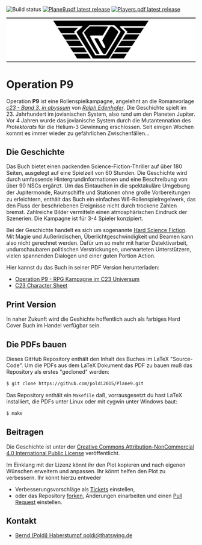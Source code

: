 ![Build status](https://img.shields.io/github/actions/workflow/status/poldi2015/Plane9/build_documents.yml) [![Plane9.pdf latest release](https://img.shields.io/github/release/poldi2015/Plane9.svg?label=Plane9.pdf)](https://github.com/poldi2015/Plane9/releases/latest/download/Plane9.pdf) [![Players.pdf latest release](https://img.shields.io/github/release/poldi2015/Plane9.svg?label=Players.pdf)](https://github.com/poldi2015/Plane9/releases/latest/download/Players.pdf)

![Logo](images/logo_readme.png)


# Operation P9

Operation **P9** ist eine Rollenspielkampagne, angelehnt an die Romanvorlage *[c23 - Band 3, in abyssum](https://www.century23.de/index.php/buecher)* 
von *[Ralph  Edenhofer](https://www.century23.de/index.php/autor)*. Die Geschichte spielt im 23. Jahrhundert im jovianischen System, 
also rund um den Planeten Jupiter. Vor 4 Jahren wurde das jovianische System durch die Mutantennation des *Protektorats* für die 
Helium-3 Gewinnung erschlossen. Seit einigen Wochen kommt es immer wieder zu gefährlichen Zwischenfällen...

## Die Geschichte

Das Buch bietet einen packenden Science-Fiction-Thriller auf über 180 Seiten, ausgelegt auf eine Spielzeit von 60 Stunden. Die 
Geschichte wird durch umfassende Hintergrundinformationen und eine Beschreibung von über 90 NSCs ergänzt. Um das Eintauchen in die
spektakuläre Umgebung der Jupitermonde, Raumschiﬀe und Stationen ohne große Vorbereitungen zu erleichtern, enthält das Buch
ein einfaches W6-Rollenspielregelwerk, das den Fluss der beschriebenen Ereignisse nicht durch trockene Zahlen bremst. Zahlreiche Bilder
vermitteln einen atmosphärischen Eindruck der Szenerien. Die Kampagne ist für 3-4 Spieler konzipiert.

Bei der Geschichte handelt es sich um sogenannte [Hard Science Fiction](https://en.wikipedia.org/wiki/Hard_science_fiction). 
Mit Magie und Außerirdischen, Überlichtgeschwindigkeit und Beamen kann also nicht gerechnet werden. Dafür um so mehr mit 
harter Detektivarbeit, undurschaubaren politischen Verstrickungen, unerwarteten Unterstützern, vielen spannenden Dialogen 
und einer guten Portion Action.

Hier kannst du das Buch in seiner PDF Version herunterladen:

* [Operation P9 - RPG Kampagne im C23 Universum](https://github.com/poldi2015/Plane9/releases/latest/download/Plane9.pdf)
* [C23 Character Sheet](https://github.com/poldi2015/Plane9/releases/latest/download/Operation_P9_Character_Sheet.pdf)

## Print Version

In naher Zukunft wird die Geshichte hoffentlich auch als farbiges Hard Cover Buch im Handel verfügbar sein.

## Die PDFs bauen

Dieses GitHub Repository enthält den Inhalt des Buches im LaTeX "Source-Code". Um die PDFs aus dem LaTeX Dokument das PDF
zu bauen muß das Repository als erstes "gecloned" werden:

```bash
$ git clone https://github.com/poldi2015/Plane9.git
```

Das Repository enthält ein `Makefile` daß, vorrausgesetzt du hast LaTeX installiert, die PDFs unter Linux oder mit 
cygwin unter Windows baut:

```bash
$ make
```

## Beitragen

Die Geschichte ist unter der [Creative Commons Attribution-NonCommercial 4.0 International Public
License](LICENSE.txt) veröffentlicht.

Im Einklang mit der Lizenz könnt ihr den Plot kopieren und nach eigenen Wünschen erweitern und anpassen. Ihr könnt helfen den Plot zu verbessern. Ihr könnt hierzu entweder

* Verbesserungsvorschläge als [Tickets](https://github.com/poldi2015/Plane9/issues) einstellen,
* oder das Repository [forken](https://help.github.com/en/articles/fork-a-repo), Änderungen einarbeiten und einen [Pull Request](https://help.github.com/en/articles/creating-a-pull-request-from-a-fork) einstellen.

## Kontakt

* [Bernd (Poldi) Haberstumpf <poldi@thatswing.de>](mailto:poldi@thatswing.de)
